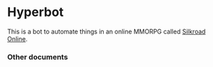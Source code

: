 # Hyperbot

This is a bot to automate things in an online MMORPG called [Silkroad Online](http://www.joymax.com/silkroad/).

### Other documents

